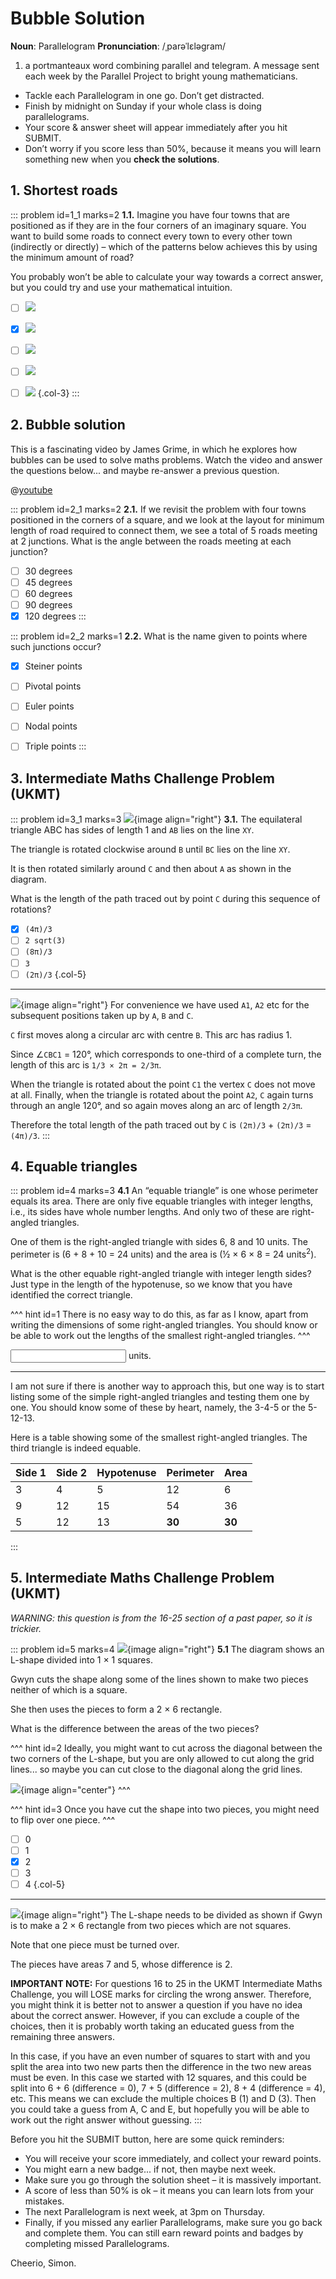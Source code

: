 # Bubble Solution

<div class="dictionary">

__Noun__: Parallelogram
__Pronunciation__: /ˌparəˈlɛləɡram/

1. a portmanteaux word combining parallel and telegram. A message sent each
week by the Parallel Project to bright young mathematicians.

</div>

*	Tackle each Parallelogram in one go. Don’t get distracted.
*	Finish by midnight on Sunday if your whole class is doing parallelograms.
*	Your score & answer sheet will appear immediately after you hit SUBMIT.
*	Don’t worry if you score less than 50%, because it means you will learn something new when you __check the solutions__.


## 1. Shortest roads

::: problem id=1_1 marks=2
__1.1.__ Imagine you have four towns that are positioned as if they are in the four corners of an imaginary square. You want to build some roads to connect every town to every other town (indirectly or directly) – which of the patterns below achieves this by using the minimum amount of road?  

You probably won’t be able to calculate your way towards a correct answer, but you could try and use your mathematical intuition.



* [ ] ![](/resources/9-15-bubble-solution/1-dots-a.jpg)
* [x] ![](/resources/9-15-bubble-solution/1-dots-b.jpg)
* [ ] ![](/resources/9-15-bubble-solution/1-dots-c.jpg)
* [ ] ![](/resources/9-15-bubble-solution/1-dots-d.jpg)
* [ ] ![](/resources/9-15-bubble-solution/1-dots-e.jpg)
{.col-3}
:::


## 2. Bubble solution

This is a fascinating video by James Grime, in which he explores how bubbles can be used to solve maths problems. Watch the video and answer the questions below... and maybe re-answer a previous question.

@[youtube](dAyDi1aa40E?start=0&end=214&rel=0)

::: problem id=2_1 marks=2
__2.1.__ If we revisit the problem with four towns positioned in the corners of a square, and we look at the layout for minimum length of road required to connect them, we see a total of 5 roads meeting at 2 junctions. What is the angle between the roads meeting at each junction?

* [ ] 30 degrees
* [ ] 45 degrees
* [ ] 60 degrees
* [ ] 90 degrees
* [x] 120 degrees
:::

::: problem id=2_2 marks=1
__2.2.__ What is the name given to points where such junctions occur?

* [x] Steiner points
* [ ] Pivotal points
* [ ] Euler points
* [ ] Nodal points
* [ ] Triple points
:::


## 3. Intermediate Maths Challenge Problem (UKMT)
<!--- 2011 (15) --->

::: problem id=3_1 marks=3
![](/resources/9-15-bubble-solution/3-triangles.jpg){image align="right"}
__3.1.__  The equilateral triangle ABC has sides of length 1 and `AB` lies on the line `XY`.  

The triangle is rotated clockwise around `B` until `BC` lies on the line `XY`.  

It is then rotated similarly around `C` and then about `A` as shown in the diagram.

What is the length of the path traced out by point `C` during this sequence of rotations?

* [x] `(4π)/3`
* [ ] `2 sqrt(3)`
* [ ] `(8π)/3`
* [ ] `3`
* [ ] `(2π)/3`
{.col-5}

---

![](/resources/9-15-bubble-solution/3-triangles-answer.jpg){image align="right"}
For convenience we have used `A1`, `A2` etc for the subsequent positions taken up by `A`, `B` and `C`.  

`C` first moves along a circular arc with centre `B`. This arc has radius 1.

Since ∠`CBC1` = 120°, which corresponds to one-third of a complete turn, the length of this arc is `1/3 × 2π = 2/3π`.  

When the triangle is rotated about the point `C1` the vertex `C` does not move at all. Finally, when the triangle is rotated about the point `A2`, `C` again turns through an angle 120°, and so again moves along an arc of length `2/3π`.

Therefore the total length of the path traced out by `C` is `(2π)/3` + `(2π)/3` = `(4π)/3`.
:::


## 4.	Equable triangles

::: problem id=4 marks=3
__4.1__ An “equable triangle” is one whose perimeter equals its area. There are only five equable triangles with integer lengths, i.e., its sides have whole number lengths. And only two of these are right-angled triangles.  

One of them is the right-angled triangle with sides 6, 8 and 10 units. The perimeter is (6 + 8 + 10 = 24 units) and the area is (½ × 6 × 8 = 24 units<sup>2</sup>).  

What is the other equable right-angled triangle with integer length sides? Just type in the length of the hypotenuse, so we know that you have identified the correct triangle.

^^^ hint id=1
There is no easy way to do this, as far as I know, apart from writing the dimensions of some right-angled triangles. You should know or be able to work out the lengths of the smallest right-angled triangles.
^^^

<input type="number" solution="13"/> units.

---

I am not sure if there is another way to approach this, but one way is to start listing some of the simple right-angled triangles and testing them one by one. You should know some of these by heart, namely, the 3-4-5 or the 5-12-13.

Here is a table showing some of the smallest right-angled triangles. The third triangle is indeed equable.

| Side 1 | Side 2 | Hypotenuse | Perimeter | Area |
| ------ | ------ | ---------- | --------- | ---- |
| 3      | 4      | 5          | 12        | 6    |
| 9      | 12     | 15         | 54        | 36   |
| 5      | 12     | 13         | **30**    | **30**   |
:::


## 5. Intermediate Maths Challenge Problem (UKMT)
<!--- 2011 (16) --->

_WARNING: this question is from the 16-25 section of a past paper, so it is trickier._

::: problem id=5 marks=4
![](/resources/9-15-bubble-solution/5-squares.jpg){image align="right"}
__5.1__ The diagram shows an L-shape divided into 1 × 1 squares.  

Gwyn cuts the shape along some of the lines shown to make two pieces neither of which is a square.  

She then uses the pieces to form a 2 × 6 rectangle.  

What is the difference between the areas of the two pieces?

^^^ hint id=2
Ideally, you might want to cut across the diagonal between the two corners of the L-shape, but you are only allowed to cut along the grid lines... so maybe you can cut close to the diagonal along the grid lines.

![](/resources/9-15-bubble-solution/5-squares-hint.png){image align="center"}
^^^

^^^ hint id=3
Once you have cut the shape into two pieces, you might need to flip over one piece.
^^^

* [ ] 0
* [ ] 1
* [x] 2
* [ ] 3
* [ ] 4
{.col-5}

---

![](/resources/9-15-bubble-solution/5-squares-answer.jpg){image align="right"}
The L-shape needs to be divided as shown if Gwyn is to make a 2 × 6 rectangle from two pieces which are not squares.  

Note that one piece must be turned over.  

The pieces have areas 7 and 5, whose difference is 2.

__IMPORTANT NOTE:__ For questions 16 to 25 in the UKMT Intermediate Maths Challenge, you will LOSE marks for circling the wrong answer. Therefore, you might think it is better not to answer a question if you have no idea about the correct answer. However, if you can exclude a couple of the choices, then it is probably worth taking an educated guess from the remaining three answers.   

In this case, if you have an even number of squares to start with and you split the area into two new parts then the difference in the two new areas must be even. In this case we started with 12 squares, and this could be split into 6 + 6 (difference = 0), 7 + 5 (difference = 2), 8 + 4 (difference = 4), etc. This means we can exclude the multiple choices B (1) and D (3). Then you could take a guess from A, C and E, but hopefully you will be able to work out the right answer without guessing.
:::


Before you hit the SUBMIT button, here are some quick reminders:

*	You will receive your score immediately, and collect your reward points.
*	You might earn a new badge... if not, then maybe next week.
*	Make sure you go through the solution sheet – it is massively important.
*	A score of less than 50% is ok – it means you can learn lots from your mistakes.
*	The next Parallelogram is next week, at 3pm on Thursday.
*	Finally, if you missed any earlier Parallelograms, make sure you go back and complete them. You can still earn reward points and badges by completing missed Parallelograms.

Cheerio,
Simon.
